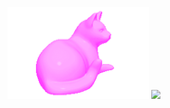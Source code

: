 <p align="center">
  <img src="tumblr_m2cqx66bOr1qzvdsco1_250.gif" alt="animated" />
  <img src="https://komarev.com/ghpvc/?username=Neffy0001&color=dc143c" />
</p>
